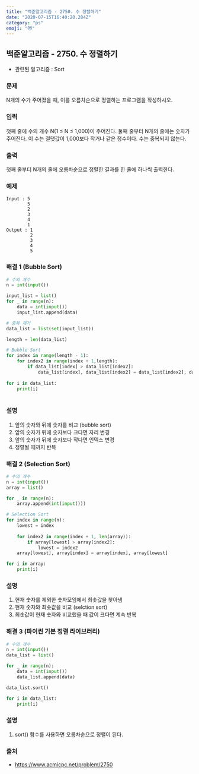 ```yaml
---
title: "백준알고리즘 - 2750. 수 정렬하기"
date: "2020-07-15T16:40:20.284Z"
category: "ps"
emoji: "😻"
---
```


## 백준알고리즘 - 2750. 수 정렬하기

- 관련된 알고리즘 : Sort

### 문제

N개의 수가 주어졌을 때, 이를 오름차순으로 정렬하는 프로그램을 작성하시오.

### 입력

첫째 줄에 수의 개수 N(1 ≤ N ≤ 1,000)이 주어진다. 둘째 줄부터 N개의 줄에는 숫자가 주어진다. 이 수는 절댓값이 1,000보다 작거나 같은 정수이다. 수는 중복되지 않는다.

### 출력

첫째 줄부터 N개의 줄에 오름차순으로 정렬한 결과를 한 줄에 하나씩 출력한다.

### 예제

```
Input : 5
        5
        2
        3
        4
        1
Output : 1
         2
         3
         4
         5
```

### 해결 1 (Bubble Sort)

```python
# 수의 개수
n = int(input()) 

input_list = list()
for _ in range(n):
    data = int(input())
    input_list.append(data)

# 중복 제거
data_list = list(set(input_list)) 

length = len(data_list)

# Bubble Sort
for index in range(length - 1):
    for index2 in range(index + 1,length):
        if data_list[index] > data_list[index2]:
            data_list[index], data_list[index2] = data_list[index2], data_list[index]
        
for i in data_list:
    print(i)
    
```

### 설명

1. 앞의 숫자와 뒤에 숫자를 비교 (bubble sort)
2. 앞의 숫자가 뒤에 숫자보다 크다면 자리 변경
3. 앞의 숫자가 뒤에 숫자보다 작다면 인덱스 변경
4. 정렬될 때까지 반복

### 해결 2 (Selection Sort)

```python
# 수의 개수
n = int(input())
array = list()

for _ in range(n):
    array.append(int(input()))

# Selection Sort
for index in range(n):
    lowest = index
    
    for index2 in range(index + 1, len(array)):
        if array[lowest] > array[index2]:
            lowest = index2
    array[lowest], array[index] = array[index], array[lowest]

for i in array:
    print(i)
```

### 설명

1. 현재 숫자를 제외한 숫자모임에서 최솟값을 찾아냄
2. 현재 숫자와 최솟값을 비교 (selction sort)
3. 최솟값이 현재 숫자와 비교했을 때 값이 크다면 계속 반복

### 해결 3 (파이썬 기본 정렬 라이브러리)

```python
# 수의 개수
n = int(input()) 
data_list = list()

for _ in range(n):
    data = int(input())
    data_list.append(data)

data_list.sort()

for i in data_list:
    print(i)
```

### 설명

1. sort() 함수를 사용하면 오름차순으로 정렬이 된다.



### 출처

- https://www.acmicpc.net/problem/2750

